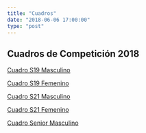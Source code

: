 ```yaml
---
title: "Cuadros"
date: "2018-06-06 17:00:00"
type: "post"
---
```


## Cuadros de Competición 2018

[Cuadro S19 Masculino](cuadro-s19-mas/)

[Cuadro S19 Femenino](cuadro-s19-fem/)

[Cuadro S21 Masculino](cuadro-s21-mas/)

[Cuadro S21 Femenino](cuadro-s21-fem/)

[Cuadro Senior Masculino](cuadro-senior-mas/)

<!-- <a style="display: inline-block; margin: 1em;" href="cuadro-regional-senior-femenino-2017.pdf"> -->
<!-- <img src="http://www.advmiguelturra.org/img/icon-pdf.svg"/>Senior Femenino -->
<!-- </a> -->
<!-- <a style="display: inline-block; margin: 1em;" href="cuadro-regional-sub-19-21-tomelloso-2017.pdf"> -->
<!-- <img src="http://www.advmiguelturra.org/img/icon-pdf.svg"/>S19 y S21 :: Tomelloso -->
<!-- </a> -->

<!-- <a style="display: inline-block; margin: 1em;" href="cuadro-regional-senior-masculino-2017.pdf"> -->
<!-- <img src="http://www.advmiguelturra.org/img/icon-pdf.svg"/>Senior Masculino -->
<!-- </a> -->
<!-- <a style="display: inline-block; margin: 1em;" href="cuadro-regional-sub-19-21-vicario-2017.pdf"> -->
<!-- <img src="http://www.advmiguelturra.org/img/icon-pdf.svg"/>S19 y S21 :: El Vicario -->
<!-- </a> -->

